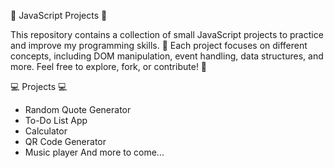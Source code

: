 🧐 JavaScript Projects 🧐

This repository contains a collection of small JavaScript projects to practice and improve my programming skills. 💪
Each project focuses on different concepts, including DOM manipulation, event handling, data structures, and more. Feel free to explore, fork, or contribute! 🤗 


💻 Projects 💻
- Random Quote Generator
- To-Do List App
- Calculator
- QR Code Generator
- Music player
  And more to come...
